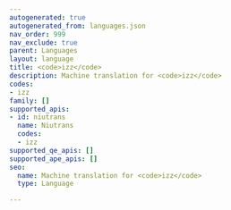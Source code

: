 ```yaml
---
autogenerated: true
autogenerated_from: languages.json
nav_order: 999
nav_exclude: true
parent: Languages
layout: language
title: <code>izz</code>
description: Machine translation for <code>izz</code>
codes:
- izz
family: []
supported_apis:
- id: niutrans
  name: Niutrans
  codes:
  - izz
supported_qe_apis: []
supported_ape_apis: []
seo:
  name: Machine translation for <code>izz</code>
  type: Language

---
```



